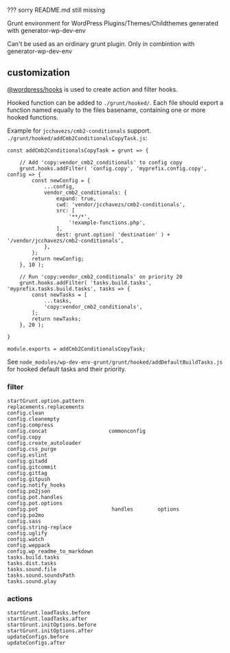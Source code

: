 ??? sorry README.md still missing

Grunt environment for WordPress Plugins/Themes/Childthemes generated with generator-wp-dev-env

Can't be used as an ordinary grunt plugin. Only in combintion with generator-wp-dev-env

## customization

[@wordpress/hooks](https://www.npmjs.com/package/@wordpress/hooks) is used to create action and filter hooks.

Hooked function can be added to `./grunt/hooked/`. Each file should export a function named equally to the files basename, containing one or more hooked functions.

Example for `jcchavezs/cmb2-conditionals` support. `./grunt/hooked/addCmb2ConditionalsCopyTask.js`:

    const addCmb2ConditionalsCopyTask = grunt => {

        // Add 'copy:vendor_cmb2_conditionals' to config copy
        grunt.hooks.addFilter( 'config.copy', 'myprefix.config.copy', config => {
            const newConfig = {
                ...config,
                vendor_cmb2_conditionals: {
                    expand: true,
                    cwd: 'vendor/jcchavezs/cmb2-conditionals',
                    src: [
                        '**/*',
                        '!example-functions.php',
                    ],
                    dest: grunt.option( 'destination' ) + '/vendor/jcchavezs/cmb2-conditionals',
                },
            };
            return newConfig;
        }, 10 );

        // Run 'copy:vendor_cmb2_conditionals' on priority 20
        grunt.hooks.addFilter( 'tasks.build.tasks', 'myprefix.tasks.build.tasks', tasks => {
            const newTasks = [
                ...tasks,
                'copy:vendor_cmb2_conditionals',
            ];
            return newTasks;
        }, 20 );

    }

    module.exports = addCmb2ConditionalsCopyTask;

See `node_modules/wp-dev-env-grunt/grunt/hooked/addDefaultBuildTasks.js` for hooked default tasks and their priority.

### filter

    startGrunt.option.pattern
    replacements.replacements
    config.clean
    config.cleanempty
    config.compress
    config.concat                    commonconfig
    config.copy
    config.create_autoloader
    config.css_purge
    config.eslint
    config.gitadd
    config.gitcommit
    config.gittag
    config.gitpush
    config.notify_hooks
    config.po2json
    config.pot.handles
    config.pot.options
    config.pot                        handles        options
    config.po2mo
    config.sass
    config.string-replace
    config.uglify
    config.watch
    config.weppack
    config.wp_readme_to_markdown
    tasks.build.tasks
    tasks.dist.tasks
    tasks.sound.file
    tasks.sound.soundsPath
    tasks.sound.play

### actions

    startGrunt.loadTasks.before
    startGrunt.loadTasks.after
    startGrunt.initOptions.before
    startGrunt.initOptions.after
    updateConfigs.before
    updateConfigs.after

